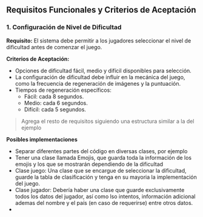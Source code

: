 ## Requisitos Funcionales y Criterios de Aceptación
### 1. Configuración de Nivel de Dificultad
**Requisito:** El sistema debe permitir a los jugadores seleccionar el nivel de dificultad antes de comenzar el juego.

**Criterios de Aceptación:**
- Opciones de dificultad fácil, medio y difícil disponibles para selección.
- La configuración de dificultad debe influir en la mecánica del juego, como la frecuencia de regeneración de imágenes y la puntuación.
- Tiempos de regeneración específicos:
  - Fácil: cada 8 segundos.
  - Medio: cada 6 segundos.
  - Difícil: cada 5 segundos.


> Agrega el resto de requisitos siguiendo una estructura similar a la del ejemplo

**Posibles implementaciones**
- Separar diferentes partes del código en diversas clases, por ejemplo
- Tener una clase llamada Emojis, que guarda toda la información de los emojis y los que se mostrarán dependiendo de la dificultad
- Clase juego: Una clase que se encargue de seleccionar la dificultad, guarde la tabla de clasificación y tenga en su mayoria la implementación del juego.
- Clase jugador: Debería haber una clase que guarde exclusivamente todos los datos del jugador, así como lso intentos, información adicional ademas del nombre y el país (en caso de requerirse) entre otros datos.
- 
